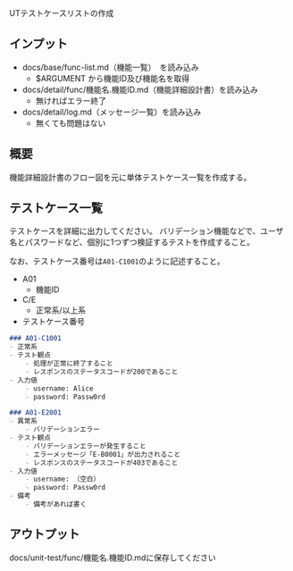UTテストケースリストの作成

## インプット
- docs/base/func-list.md（機能一覧）　を読み込み
    - $ARGUMENT から機能ID及び機能名を取得
- docs/detail/func/機能名.機能ID.md（機能詳細設計書）を読み込み
    - 無ければエラー終了
- docs/detail/log.md（メッセージ一覧）を読み込み
    - 無くても問題はない

## 概要
機能詳細設計書のフロー図を元に単体テストケース一覧を作成する。

## テストケース一覧
テストケースを詳細に出力してください。
バリデーション機能などで、ユーザ名とパスワードなど、個別に1つずつ検証するテストを作成すること。

なお、テストケース番号は`A01-C1001`のように記述すること。
- A01
    - 機能ID
- C/E
    - 正常系/以上系
- テストケース番号

```markdown
### A01-C1001
- 正常系
- テスト観点
    - 処理が正常に終了すること
    - レスポンスのステータスコードが200であること
- 入力値
    - username: Alice
    - password: Passw0rd

### A01-E2001
- 異常系
    - バリデーションエラー
- テスト観点
    - バリデーションエラーが発生すること
    - エラーメッセージ「E-B0001」が出力されること
    - レスポンスのステータスコードが403であること
- 入力値
    - username: （空白）
    - password: Passw0rd
- 備考
    - 備考があれば書く
```

## アウトプット
docs/unit-test/func/機能名.機能ID.mdに保存してください
